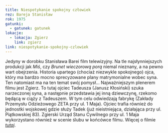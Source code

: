 ```yaml
---
title: Niespotykanie spokojny człowiek
rez: Bareja Stanisław
rok: 1975
gatunki: 
  - gatunek: gatunek
lokacje:
  - lokacja: Zgierz
    link: zgierz
link: niespotykanie-spokojny-czlowiek
---
```

Jedyny w dorobku Stanisława Barei film telewizyjny. Na tle najsłynniejszych produkcji jak *Miś*, czy *Brunet wieczorową porą* niemal nieznany, a na pewno wart obejrzenia. Historia upartego (chociaż niezwykle spokojnego) ojca, który ma bardzo mocno sprecyzowane plany matrymonialne wobec syna. Ten natomiast ma na ten temat swój pomysł...
Najważniejszym plenerem filmu jest Zgierz. To tutaj ojciec Tadeusza (Janusz Kłosiński) szuka narzeczonej syna, a następnie przedstawia jej inną dziewczynę, rzekomo będącą w ciąży z Tadeuszem. W tym celu odwiedzają fabrykę (Zakłady Przemysłu Odzieżowego ZETA przy ul. 1 Maja). Ojciec trafia również do jednostki wojskowej gdzie służy Tadek (już nieistniejąca, działająca przy ul. Piątkowskiej 83). Zgierski Urząd Stanu Cywilnego przy ul. 1 Maja wykorzystano również w scenie ślubu w końcówce filmu. 
Więcej o filmie [*tutaj*](http://www.filmpolski.pl/fp/index.php?film=124332).
